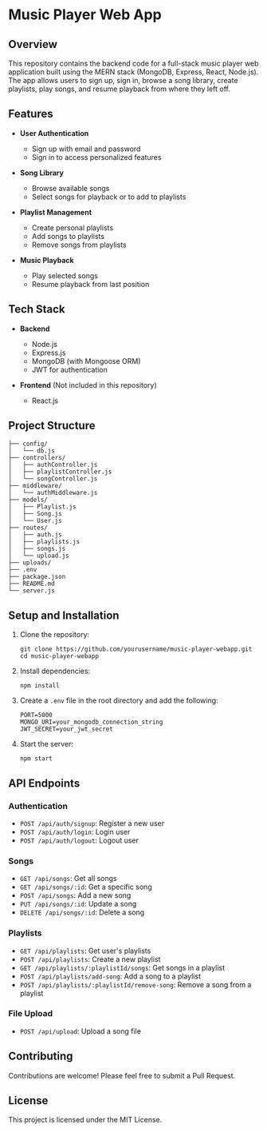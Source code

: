 # Music Player Web App

## Overview

This repository contains the backend code for a full-stack music player web application built using the MERN stack (MongoDB, Express, React, Node.js). The app allows users to sign up, sign in, browse a song library, create playlists, play songs, and resume playback from where they left off.

## Features

- **User Authentication**
  - Sign up with email and password
  - Sign in to access personalized features

- **Song Library**
  - Browse available songs
  - Select songs for playback or to add to playlists

- **Playlist Management**
  - Create personal playlists
  - Add songs to playlists
  - Remove songs from playlists

- **Music Playback**
  - Play selected songs
  - Resume playback from last position

## Tech Stack

- **Backend**
  - Node.js
  - Express.js
  - MongoDB (with Mongoose ORM)
  - JWT for authentication

- **Frontend** (Not included in this repository)
  - React.js

## Project Structure

```
├── config/
│   └── db.js
├── controllers/
│   ├── authController.js
│   ├── playlistController.js
│   └── songController.js
├── middleware/
│   └── authMiddleware.js
├── models/
│   ├── Playlist.js
│   ├── Song.js
│   └── User.js
├── routes/
│   ├── auth.js
│   ├── playlists.js
│   ├── songs.js
│   └── upload.js
├── uploads/
├── .env
├── package.json
├── README.md
└── server.js
```

## Setup and Installation

1. Clone the repository:
   ```
   git clone https://github.com/yourusername/music-player-webapp.git
   cd music-player-webapp
   ```

2. Install dependencies:
   ```
   npm install
   ```

3. Create a `.env` file in the root directory and add the following:
   ```
   PORT=5000
   MONGO_URI=your_mongodb_connection_string
   JWT_SECRET=your_jwt_secret
   ```

4. Start the server:
   ```
   npm start
   ```

## API Endpoints

### Authentication
- `POST /api/auth/signup`: Register a new user
- `POST /api/auth/login`: Login user
- `POST /api/auth/logout`: Logout user

### Songs
- `GET /api/songs`: Get all songs
- `GET /api/songs/:id`: Get a specific song
- `POST /api/songs`: Add a new song
- `PUT /api/songs/:id`: Update a song
- `DELETE /api/songs/:id`: Delete a song

### Playlists
- `GET /api/playlists`: Get user's playlists
- `POST /api/playlists`: Create a new playlist
- `GET /api/playlists/:playlistId/songs`: Get songs in a playlist
- `POST /api/playlists/add-song`: Add a song to a playlist
- `POST /api/playlists/:playlistId/remove-song`: Remove a song from a playlist

### File Upload
- `POST /api/upload`: Upload a song file

## Contributing

Contributions are welcome! Please feel free to submit a Pull Request.

## License

This project is licensed under the MIT License.